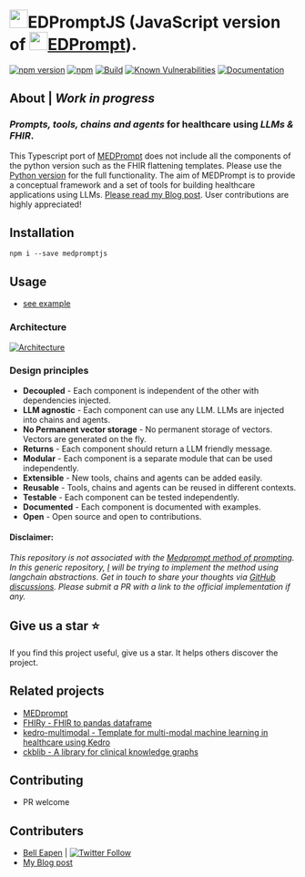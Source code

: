 # <img src="https://github.com/dermatologist/medprompt/blob/develop/images/medprompt_m_small.png" width="32" height="32">EDPromptJS (JavaScript version of [<img src="https://github.com/dermatologist/medprompt/blob/develop/images/medprompt_m_small.png" width="32" height="32">EDPrompt](https://github.com/dermatologist/medprompt)).

[![npm version](https://badge.fury.io/js/medpromptjs.svg)](https://www.npmjs.com/package/medpromptjs)
[![npm](https://img.shields.io/npm/dt/medpromptjs)](https://www.npmjs.com/package/medpromptjs)
[![Build](https://github.com/dermatologist/medpromptjs/workflows/CI/badge.svg)](https://nuchange.ca)
[![Known Vulnerabilities](https://snyk.io/test/github/dermatologist/medpromptjs/badge.svg)](https://www.npmjs.com/package/medpromptjs)
[![Documentation](https://badgen.net/badge/icon/documentation?icon=libraries&label)](https://dermatologist.github.io/medpromptjs/)

## About | *Work in progress*

### *Prompts, tools, chains and agents* for healthcare using *LLMs & FHIR*.
This Typescript port of [MEDPrompt](https://github.com/dermatologist/medprompt) does not include all the components of the python version such as the FHIR flattening templates. Please use the [Python version](https://github.com/dermatologist/medprompt) for the full functionality. The aim of MEDPrompt is to provide a conceptual framework and a set of tools for building healthcare applications using LLMs. [Please read my Blog post](https://nuchange.ca/2023/12/medprompt-how-to-architect-llm-solutions-for-healthcare.html). User contributions are highly appreciated!

## Installation
```
npm i --save medpromptjs
```

## Usage
* [see example](examples/sample_app.js)

### Architecture
[![Architecture](https://github.com/dermatologist/medprompt/blob/develop/notes/arch.drawio.svg)](https://github.com/dermatologist/medprompt/blob/develop/notes/arch.drawio.svg)

### Design principles
* **Decoupled** - Each component is independent of the other with dependencies injected.
* **LLM agnostic** - Each component can use any LLM. LLMs are injected into chains and agents.
* **No Permanent vector storage** - No permanent storage of vectors. Vectors are generated on the fly.
* **Returns** - Each component should return a LLM friendly message.
* **Modular** - Each component is a separate module that can be used independently.
* **Extensible** - New tools, chains and agents can be added easily.
* **Reusable** - Tools, chains and agents can be reused in different contexts.
* **Testable** - Each component can be tested independently.
* **Documented** - Each component is documented with examples.
* **Open** - Open source and open to contributions.

#### Disclaimer:
*This repository is not associated with the [Medprompt method of prompting](https://arxiv.org/pdf/2311.16452.pdf). In this generic repository, [I](https://nuchange.ca) will be trying to implement the method using langchain abstractions. Get in touch to share your thoughts via [GitHub discussions](https://github.com/dermatologist/medprompt/discussions). Please submit a PR with a link to the official implementation if any.*

## Give us a star ⭐️
If you find this project useful, give us a star. It helps others discover the project.

## Related projects

* [MEDprompt](https://github.com/dermatologist/medprompt)
* [FHIRy - FHIR to pandas dataframe](https://github.com/dermatologist/fhiry)
* [kedro-multimodal - Template for multi-modal machine learning in healthcare using Kedro](https://github.com/dermatologist/kedro-multimodal)
* [ckblib - A library for clinical knowledge graphs](https://github.com/dermatologist/ckblib)

## Contributing
* PR welcome

## Contributers
* [Bell Eapen](https://nuchange.ca) | [![Twitter Follow](https://img.shields.io/twitter/follow/beapen?style=social)](https://twitter.com/beapen)
* [My Blog post](https://nuchange.ca/2023/12/medprompt-how-to-architect-llm-solutions-for-healthcare.html)